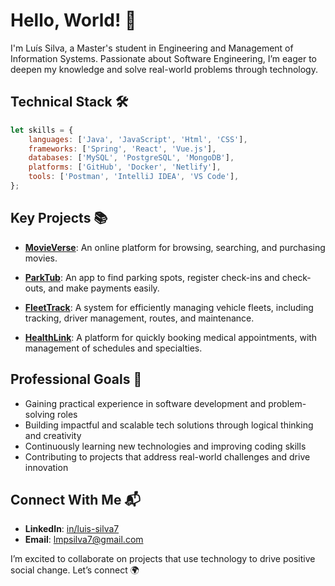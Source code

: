 # Hello, World! 👋
I'm Luís Silva, a Master's student in Engineering and Management of Information Systems.
Passionate about Software Engineering, I’m eager to deepen my knowledge and solve real-world problems through technology.

## Technical Stack 🛠️
```javascript
let skills = {
    languages: ['Java', 'JavaScript', 'Html', 'CSS'],
    frameworks: ['Spring', 'React', 'Vue.js'],
    databases: ['MySQL', 'PostgreSQL', 'MongoDB'],
    platforms: ['GitHub', 'Docker', 'Netlify'],
    tools: ['Postman', 'IntelliJ IDEA', 'VS Code'],
};
```

## Key Projects 📚
- **[MovieVerse](https://github.com/LuisSilva7/movieVerse-project)**: An online platform for browsing, searching, and purchasing movies.

- **[ParkTub](https://github.com/LuisSilva7/parkTub-project)**: An app to find parking spots, register check-ins and check-outs, and make payments easily.

- **[FleetTrack](https://github.com/LuisSilva7/fleetTrack-project)**: A system for efficiently managing vehicle fleets, including tracking, driver management, routes, and maintenance.

- **[HealthLink](https://github.com/LuisSilva7/healthLink-project)**: A platform for quickly booking medical appointments, with management of schedules and specialties.

## Professional Goals 🎯
- Gaining practical experience in software development and problem-solving roles
- Building impactful and scalable tech solutions through logical thinking and creativity
- Continuously learning new technologies and improving coding skills
- Contributing to projects that address real-world challenges and drive innovation

## Connect With Me 📬
- **LinkedIn**: [in/luis-silva7](https://linkedin.com/in/luis-silva7)
- **Email**: lmpsilva7@gmail.com
<!-- - **Portfolio**: [link](https://link) -->

I’m excited to collaborate on projects that use technology to drive positive social change. Let’s connect 🌍
